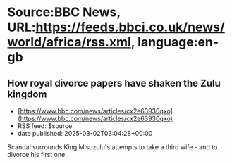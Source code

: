 # Source:BBC News, URL:https://feeds.bbci.co.uk/news/world/africa/rss.xml, language:en-gb

## How royal divorce papers have shaken the Zulu kingdom
 - [https://www.bbc.com/news/articles/cx2e63930qxo](https://www.bbc.com/news/articles/cx2e63930qxo)
 - RSS feed: $source
 - date published: 2025-03-02T03:04:28+00:00

Scandal surrounds King Misuzulu's attempts to take a third wife - and to divorce his first one.

